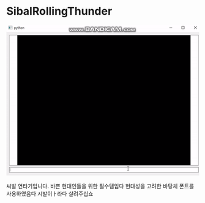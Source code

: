 # SibalRollingThunder
![Input](https://github.com/Longseabear/SibalRollingThunder/blob/master/ezgif.com-video-to-gif.gif)

씨발 연타기입니다.
바쁜 현대인들을 위한 필수템임다
현대성을 고려한 바탕체 폰트를 사용하였음다
시발이ㅏ라다
살려주십쇼
